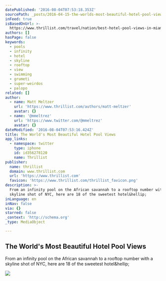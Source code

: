 ```yaml
---
datePublished: '2016-08-04T07:53:18.353Z'
sourcePath: _posts/2016-04-15-the-worlds-most-beautiful-hotel-pool-views.md
inFeed: true
isBasedOnUrl: >-
  https://www.thrillist.com/travel/nation/best-hotel-pool-views-in-miami-hong-kong-new-york-mexico-and-the-caribbean/travel
authors: []
hasPage: false
keywords:
  - pools
  - infinity
  - hotel
  - skyline
  - rooftop
  - view
  - swimming
  - grumeti
  - super-weirdos
  - palopo
related: []
author:
  - name: Matt Meltzer
    url: 'https://www.thrillist.com/authors/matt-meltzer'
    avatar: {}
  - name: '@mmeltrez'
    url: 'https://www.twitter.com/@mmeltrez'
    avatar: {}
dateModified: '2016-08-04T07:53:16.424Z'
title: The World's Most Beautiful Hotel Pool Views
app_links:
  - namespace: twitter
    type: iphone
    id: id356278120
    name: Thrillist
publisher:
  name: thrillist
  domain: www.thrillist.com
  url: 'https://www.thrillist.com'
  favicon: 'https://www.thrillist.com/thrillist_favicon.png'
description: >-
  From an infinity pool on the African savannah to a rooftop number with a
  skyline shot of NYC, here are 18 of the sweetest hotel&hellip;
inLanguage: en
inNav: false
via: {}
starred: false
_context: 'http://schema.org'
_type: MediaObject

---
```

<article style=""><h1>The World's Most Beautiful Hotel Pool Views</h1><p>From an infinity pool on the African savannah to a rooftop number with a skyline shot of NYC, here are 18 of the sweetest hotel&amp;hellip;</p><img src="https://s3-us-west-2.amazonaws.com/the-grid-img/p/b0e947140d59bed9fcf2eb93bbdd43d388790628.jpg" /></article>